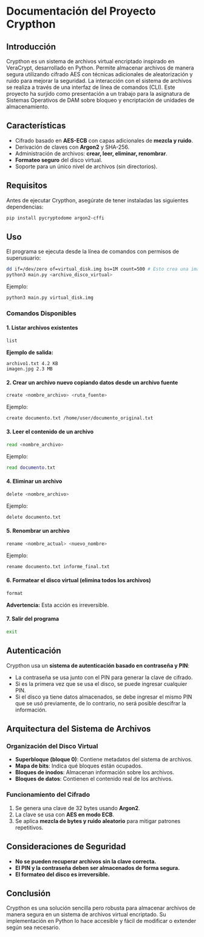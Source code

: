 # Documentación del Proyecto Crypthon

## Introducción
Crypthon es un sistema de archivos virtual encriptado inspirado en VeraCrypt, desarrollado en Python. Permite almacenar archivos de manera segura utilizando cifrado AES con técnicas adicionales de aleatorización y ruido para mejorar la seguridad. La interacción con el sistema de archivos se realiza a través de una interfaz de línea de comandos (CLI).
Este proyecto ha surjido como presentación a un trabajo para la asignatura de Sistemas Operativos de DAM sobre bloqueo y encriptación de unidades de almacenamiento.

## Características
- Cifrado basado en **AES-ECB** con capas adicionales de **mezcla y ruido**.
- Derivación de claves con **Argon2** y SHA-256.
- Administración de archivos: **crear, leer, eliminar, renombrar**.
- **Formateo seguro** del disco virtual.
- Soporte para un único nivel de archivos (sin directorios).

## Requisitos
Antes de ejecutar Crypthon, asegúrate de tener instaladas las siguientes dependencias:

```bash
pip install pycryptodome argon2-cffi
```

## Uso
El programa se ejecuta desde la línea de comandos con permisos de superusuario:

```bash
dd if=/dev/zero of=virtual_disk.img bs=1M count=500 # Esto crea una imagen de disco vacía de 500 MB
python3 main.py <archivo_disco_virtual>
```

Ejemplo:

```bash
python3 main.py virtual_disk.img
```

### Comandos Disponibles

#### 1. Listar archivos existentes
```bash
list
```
**Ejemplo de salida:**
```
archivo1.txt 4.2 KB
imagen.jpg 2.3 MB
```

#### 2. Crear un archivo nuevo copiando datos desde un archivo fuente
```bash
create <nombre_archivo> <ruta_fuente>
```
Ejemplo:
```bash
create documento.txt /home/user/documento_original.txt
```

#### 3. Leer el contenido de un archivo
```bash
read <nombre_archivo>
```
Ejemplo:
```bash
read documento.txt
```

#### 4. Eliminar un archivo
```bash
delete <nombre_archivo>
```
Ejemplo:
```bash
delete documento.txt
```

#### 5. Renombrar un archivo
```bash
rename <nombre_actual> <nuevo_nombre>
```
Ejemplo:
```bash
rename documento.txt informe_final.txt
```

#### 6. Formatear el disco virtual (elimina todos los archivos)
```bash
format
```
**Advertencia:** Esta acción es irreversible.

#### 7. Salir del programa
```bash
exit
```

## Autenticación
Crypthon usa un **sistema de autenticación basado en contraseña y PIN**:
- La contraseña se usa junto con el PIN para generar la clave de cifrado.
- Si es la primera vez que se usa el disco, se puede ingresar cualquier PIN.
- Si el disco ya tiene datos almacenados, se debe ingresar el mismo PIN que se usó previamente, de lo contrario, no será posible descifrar la información.

## Arquitectura del Sistema de Archivos

### Organización del Disco Virtual
- **Superbloque (bloque 0)**: Contiene metadatos del sistema de archivos.
- **Mapa de bits**: Indica qué bloques están ocupados.
- **Bloques de inodos**: Almacenan información sobre los archivos.
- **Bloques de datos**: Contienen el contenido real de los archivos.

### Funcionamiento del Cifrado
1. Se genera una clave de 32 bytes usando **Argon2**.
2. La clave se usa con **AES en modo ECB**.
3. Se aplica **mezcla de bytes y ruido aleatorio** para mitigar patrones repetitivos.

## Consideraciones de Seguridad
- **No se pueden recuperar archivos sin la clave correcta.**
- **El PIN y la contraseña deben ser almacenados de forma segura.**
- **El formateo del disco es irreversible.**

## Conclusión
Crypthon es una solución sencilla pero robusta para almacenar archivos de manera segura en un sistema de archivos virtual encriptado. Su implementación en Python lo hace accesible y fácil de modificar o extender según sea necesario.

